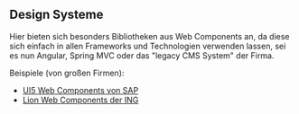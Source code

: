 ## Design Systeme

Hier bieten sich besonders Bibliotheken aus Web Components an, da diese sich einfach in allen Frameworks und Technologien verwenden lassen, sei es nun Angular, Spring MVC oder das "legacy CMS System" der Firma.

Beispiele (von großen Firmen):

- [UI5 Web Components von SAP](https://sap.github.io/ui5-webcomponents/)
- [Lion Web Components der ING](https://medium.com/ing-blog/ing-open-sources-lion-a-library-for-performant-accessible-flexible-web-components-22ad165b1d3d)

